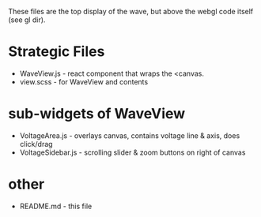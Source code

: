 These files are the top display of the wave, but above the webgl code itself (see gl dir).

# Strategic Files

* WaveView.js - react component that wraps the <canvas.
* view.scss - for WaveView and contents

# sub-widgets of WaveView
* VoltageArea.js - overlays canvas, contains voltage line & axis, does click/drag
* VoltageSidebar.js - scrolling slider & zoom buttons on right of canvas

# other
* README.md - this file
